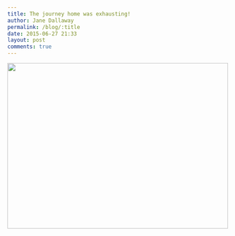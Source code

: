 ```yaml
---
title: The journey home was exhausting!
author: Jane Dallaway
permalink: /blog/:title
date: 2015-06-27 21:33
layout: post
comments: true
---
```


<div><a href="http://static.skitters.dallaway.com/tp_IMG_2337.JPG"><img src="http://static.skitters.dallaway.com/tp_thumb_IMG_2337.JPG" width="500" height="375"/></a></div>



  




      
